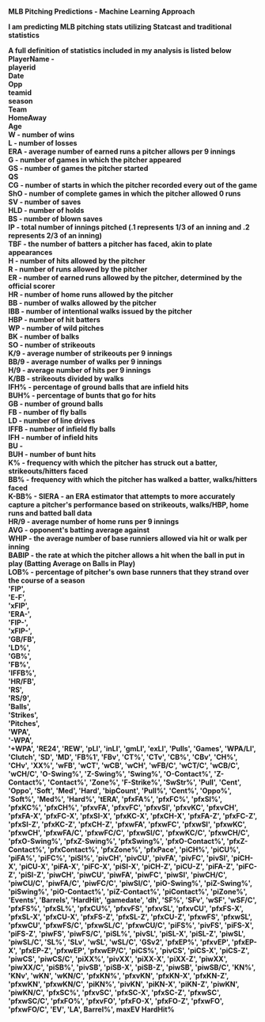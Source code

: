 <b>MLB Pitching Predictions - Machine Learning Approach<b />

I am predicting MLB pitching stats utilizing Statcast and traditional statistics

A full definition of statistics included in my analysis is listed below <br />
PlayerName - <br />
playerid <br />
Date <br />
Opp <br />
teamid <br />
season <br />
Team <br />
HomeAway <br />
Age <br />
W - number of wins  <br />
L - number of losses <br />
ERA - average number of earned runs a pitcher allows per 9 innings <br />
G - number of games in which the pitcher appeared <br />
GS - number of games the pitcher started <br />
QS <br />
CG - number of starts in which the pitcher recorded every out of the game <br />
ShO - number of complete games in which the pitcher allowed 0 runs <br />
SV - number of saves <br />
HLD - number of holds <br />
BS - number of blown saves <br />
IP - total number of innings pitched (.1 represents 1/3 of an inning and .2 represents 2/3 of an inning) <br />
TBF - the number of batters a pitcher has faced, akin to plate appearances <br />
H - number of hits allowed by the pitcher <br />
R - number of runs allowed by the pitcher <br />
ER - number of earned runs allowed by the pitcher, determined by the official scorer <br />
HR - number of home runs allowed by the pitcher <br />
BB - number of walks allowed by the pitcher <br />
IBB - number of intentional walks issued by the pitcher <br />
HBP - number of hit batters <br />
WP - number of wild pitches <br />
BK - number of balks <br />
SO - number of strikeouts <br />
K/9 - average number of strikeouts per 9 innings <br />
BB/9 - average number of walks per 9 innings <br />
H/9 - average number of hits per 9 innings <br />
K/BB - strikeouts divided by walks <br />
IFH% - percentage of ground balls that are infield hits <br />
BUH% - percentage of bunts that go for hits <br />
GB - number of ground balls <br />
FB - number of fly balls <br />
LD - number of line drives <br />
IFFB - number of infield fly balls <br />
IFH - number of infield hits <br />
BU - <br />
BUH - number of bunt hits <br />
K% - frequency with which the pitcher has struck out a batter, strikeouts/hitters faced <br />
BB% - frequency with which the pitcher has walked a batter, walks/hitters faced <br />
K-BB% - 
SIERA - an ERA estimator that attempts to more accurately capture a pitcher's performance based on strikeouts, walks/HBP, home runs and batted ball data  <br />
HR/9 - average number of home runs per 9 innings  <br />
AVG - opponent's batting average against  <br />
WHIP - the average number of base runniers allowed via hit or walk per inning  <br />
BABIP - the rate at which the pitcher allows a hit when the ball in put in play (Batting Average on Balls in Play)  <br />
LOB% - percentage of pitcher's own base runners that they strand over the course of a season  <br />
 'FIP',  <br />
 'E-F',  <br />
 'xFIP',  <br />
 'ERA-',  <br />
 'FIP-',  <br />
 'xFIP-',  <br />
 'GB/FB',<br />
 'LD%',<br />
 'GB%',<br />
 'FB%',<br />
 'IFFB%',<br />
 'HR/FB',<br />
 'RS',<br />
 'RS/9',<br />
 'Balls',<br />
 'Strikes',<br />
 'Pitches',<br />
 'WPA',<br />
 '-WPA',<br />
 '+WPA',
 'RE24',
 'REW',
 'pLI',
 'inLI',
 'gmLI',
 'exLI',
 'Pulls',
 'Games',
 'WPA/LI',
 'Clutch',
 'SD',
 'MD',
 'FB%1',
 'FBv',
 'CT%',
 'CTv',
 'CB%',
 'CBv',
 'CH%',
 'CHv',
 'XX%',
 'wFB',
 'wCT',
 'wCB',
 'wCH',
 'wFB/C',
 'wCT/C',
 'wCB/C',
 'wCH/C',
 'O-Swing%',
 'Z-Swing%',
 'Swing%',
 'O-Contact%',
 'Z-Contact%',
 'Contact%',
 'Zone%',
 'F-Strike%',
 'SwStr%',
 'Pull',
 'Cent',
 'Oppo',
 'Soft',
 'Med',
 'Hard',
 'bipCount',
 'Pull%',
 'Cent%',
 'Oppo%',
 'Soft%',
 'Med%',
 'Hard%',
 'tERA',
 'pfxFA%',
 'pfxFC%',
 'pfxSI%',
 'pfxKC%',
 'pfxCH%',
 'pfxvFA',
 'pfxvFC',
 'pfxvSI',
 'pfxvKC',
 'pfxvCH',
 'pfxFA-X',
 'pfxFC-X',
 'pfxSI-X',
 'pfxKC-X',
 'pfxCH-X',
 'pfxFA-Z',
 'pfxFC-Z',
 'pfxSI-Z',
 'pfxKC-Z',
 'pfxCH-Z',
 'pfxwFA',
 'pfxwFC',
 'pfxwSI',
 'pfxwKC',
 'pfxwCH',
 'pfxwFA/C',
 'pfxwFC/C',
 'pfxwSI/C',
 'pfxwKC/C',
 'pfxwCH/C',
 'pfxO-Swing%',
 'pfxZ-Swing%',
 'pfxSwing%',
 'pfxO-Contact%',
 'pfxZ-Contact%',
 'pfxContact%',
 'pfxZone%',
 'pfxPace',
 'piCH%',
 'piCU%',
 'piFA%',
 'piFC%',
 'piSI%',
 'pivCH',
 'pivCU',
 'pivFA',
 'pivFC',
 'pivSI',
 'piCH-X',
 'piCU-X',
 'piFA-X',
 'piFC-X',
 'piSI-X',
 'piCH-Z',
 'piCU-Z',
 'piFA-Z',
 'piFC-Z',
 'piSI-Z',
 'piwCH',
 'piwCU',
 'piwFA',
 'piwFC',
 'piwSI',
 'piwCH/C',
 'piwCU/C',
 'piwFA/C',
 'piwFC/C',
 'piwSI/C',
 'piO-Swing%',
 'piZ-Swing%',
 'piSwing%',
 'piO-Contact%',
 'piZ-Contact%',
 'piContact%',
 'piZone%',
 'Events',
 'Barrels',
 'HardHit',
 'gamedate',
 'dh',
 'SF%',
 'SFv',
 'wSF',
 'wSF/C',
 'pfxFS%',
 'pfxSL%',
 'pfxCU%',
 'pfxvFS',
 'pfxvSL',
 'pfxvCU',
 'pfxFS-X',
 'pfxSL-X',
 'pfxCU-X',
 'pfxFS-Z',
 'pfxSL-Z',
 'pfxCU-Z',
 'pfxwFS',
 'pfxwSL',
 'pfxwCU',
 'pfxwFS/C',
 'pfxwSL/C',
 'pfxwCU/C',
 'piFS%',
 'pivFS',
 'piFS-X',
 'piFS-Z',
 'piwFS',
 'piwFS/C',
 'piSL%',
 'pivSL',
 'piSL-X',
 'piSL-Z',
 'piwSL',
 'piwSL/C',
 'SL%',
 'SLv',
 'wSL',
 'wSL/C',
 'GSv2',
 'pfxEP%',
 'pfxvEP',
 'pfxEP-X',
 'pfxEP-Z',
 'pfxwEP',
 'pfxwEP/C',
 'piCS%',
 'pivCS',
 'piCS-X',
 'piCS-Z',
 'piwCS',
 'piwCS/C',
 'piXX%',
 'pivXX',
 'piXX-X',
 'piXX-Z',
 'piwXX',
 'piwXX/C',
 'piSB%',
 'pivSB',
 'piSB-X',
 'piSB-Z',
 'piwSB',
 'piwSB/C',
 'KN%',
 'KNv',
 'wKN',
 'wKN/C',
 'pfxKN%',
 'pfxvKN',
 'pfxKN-X',
 'pfxKN-Z',
 'pfxwKN',
 'pfxwKN/C',
 'piKN%',
 'pivKN',
 'piKN-X',
 'piKN-Z',
 'piwKN',
 'piwKN/C',
 'pfxSC%',
 'pfxvSC',
 'pfxSC-X',
 'pfxSC-Z',
 'pfxwSC',
 'pfxwSC/C',
 'pfxFO%',
 'pfxvFO',
 'pfxFO-X',
 'pfxFO-Z',
 'pfxwFO',
 'pfxwFO/C',
 'EV',
 'LA',
 Barrel%',
 maxEV
 HardHit%
